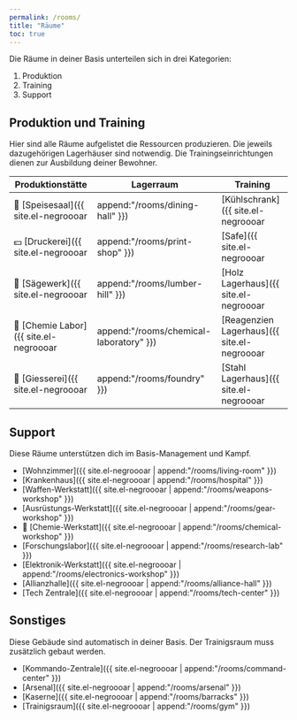 ```yaml
---
permalink: /rooms/
title: "Räume"
toc: true
---
```


Die Räume in deiner Basis unterteilen sich in drei Kategorien:

1. Produktion
2. Training
3. Support

## Produktion und Training

Hier sind alle Räume aufgelistet die Ressourcen produzieren. Die jeweils dazugehörigen Lagerhäuser sind notwendig. Die Trainingseinrichtungen dienen zur Ausbildung deiner Bewohner.

| Produktionstätte         | Lagerraum              | Training                |
| ------------------------ | ---------------------- | ----------------------- |
| :hamburger: [Speisesaal]({{ site.el-negroooar | append:"/rooms/dining-hall" }}) | [Kühlschrank]({{ site.el-negroooar | append:"/rooms/refrigerator" }})          | [Küche]({{ site.el-negroooar | append:"/rooms/kitchen" }}) |
| :dollar: [Druckerei]({{ site.el-negroooar | append:"/rooms/print-shop" }})  | [Safe]({{ site.el-negroooar | append:"/rooms/vault" }}) | [Buchhaltungsbüro]({{ site.el-negroooar | append:"/rooms/accounting-office" }}) |
| :door: [Sägewerk]({{ site.el-negroooar | append:"/rooms/lumber-hill" }})    | [Holz Lagerhaus]({{ site.el-negroooar | append:"/rooms/wood-warehouse" }}) | [Tischerwerkstatt]({{ site.el-negroooar | append:"/rooms/carpentry-workshop" }}) |
| :pill: [Chemie Labor]({{ site.el-negroooar | append:"/rooms/chemical-laboratory" }})    | [Reagenzien Lagerhaus]({{ site.el-negroooar | append:"/rooms/reagent-warehouse" }}) | [Experimentelles Labor]({{ site.el-negroooar | append:"/rooms/forge" }}) |
| :wrench: [Giesserei]({{ site.el-negroooar | append:"/rooms/foundry" }})     | [Stahl Lagerhaus]({{ site.el-negroooar | append:"/rooms/steel-warehouse" }})      | [Schmiede]({{ site.el-negroooar | append:"/rooms/experimental-lab" }}) |

## Support

Diese Räume unterstützen dich im Basis-Management und Kampf.

* [Wohnzimmer]({{ site.el-negroooar | append:"/rooms/living-room" }})
* [Krankenhaus]({{ site.el-negroooar | append:"/rooms/hospital" }})
* [Waffen-Werkstatt]({{ site.el-negroooar | append:"/rooms/weapons-workshop" }})
* [Ausrüstungs-Werkstatt]({{ site.el-negroooar | append:"/rooms/gear-workshop" }})
* :syringe: [Chemie-Werkstatt]({{ site.el-negroooar | append:"/rooms/chemical-workshop" }})
* [Forschungslabor]({{ site.el-negroooar | append:"/rooms/research-lab" }})
* [Elektronik-Werkstatt]({{ site.el-negroooar | append:"/rooms/electronics-workshop" }})
* [Allianzhalle]({{ site.el-negroooar | append:"/rooms/alliance-hall" }})
* [Tech Zentrale]({{ site.el-negroooar | append:"/rooms/tech-center" }})

## Sonstiges

Diese Gebäude sind automatisch in deiner Basis. Der Trainigsraum muss zusätzlich gebaut werden.

* [Kommando-Zentrale]({{ site.el-negroooar | append:"/rooms/command-center" }})
* [Arsenal]({{ site.el-negroooar | append:"/rooms/arsenal" }})
* [Kaserne]({{ site.el-negroooar | append:"/rooms/barracks" }})
* [Trainigsraum]({{ site.el-negroooar | append:"/rooms/gym" }})
